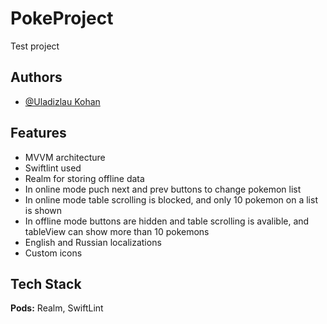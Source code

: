 # PokeProject
Test project

## Authors

- [@Uladizlau Kohan](https://github.com/Volcheslav)


## Features
- MVVM architecture
- Swiftlint used
- Realm for storing offline data
- In online mode puch next and prev buttons to change pokemon list
- In online mode table scrolling is blocked, and only 10 pokemon on a list is shown
- In offline mode buttons are hidden and table scrolling is avalible, and tableView can show more than 10 pokemons
- English and Russian localizations
- Custom icons

## Tech Stack

**Pods:** Realm, SwiftLint


